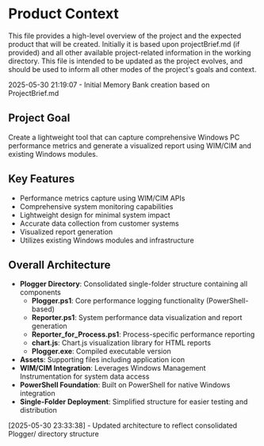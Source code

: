 # Product Context

This file provides a high-level overview of the project and the expected product that will be created. Initially it is based upon projectBrief.md (if provided) and all other available project-related information in the working directory. This file is intended to be updated as the project evolves, and should be used to inform all other modes of the project's goals and context.

2025-05-30 21:19:07 - Initial Memory Bank creation based on ProjectBrief.md

## Project Goal

Create a lightweight tool that can capture comprehensive Windows PC performance metrics and generate a visualized report using WIM/CIM and existing Windows modules.

## Key Features

* Performance metrics capture using WIM/CIM APIs
* Comprehensive system monitoring capabilities  
* Lightweight design for minimal system impact
* Accurate data collection from customer systems
* Visualized report generation
* Utilizes existing Windows modules and infrastructure

## Overall Architecture

* **Plogger Directory**: Consolidated single-folder structure containing all components
  * **Plogger.ps1**: Core performance logging functionality (PowerShell-based)
  * **Reporter.ps1**: System performance data visualization and report generation
  * **Reporter_for_Process.ps1**: Process-specific performance reporting
  * **chart.js**: Chart.js visualization library for HTML reports
  * **Plogger.exe**: Compiled executable version
* **Assets**: Supporting files including application icon
* **WIM/CIM Integration**: Leverages Windows Management Instrumentation for system data access
* **PowerShell Foundation**: Built on PowerShell for native Windows integration
* **Single-Folder Deployment**: Simplified structure for easier testing and distribution

[2025-05-30 23:33:38] - Updated architecture to reflect consolidated Plogger/ directory structure
